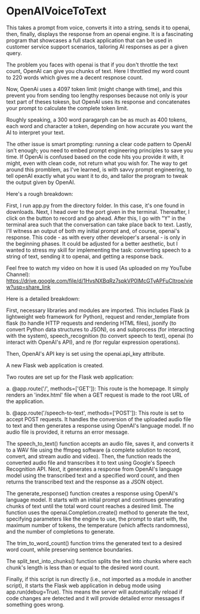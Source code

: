 # OpenAIVoiceToText
This takes a prompt from voice, converts it into a string, sends it to openai, then, finally, displays the response from an openai engine. It is a fascinating program that showcases a full stack application that can be used in customer service support scenarios, tailoring AI responses as per a given query.

The problem you faces with openai is that if you don't throttle the text count, OpenAI can give you chunks of text. Here I throttled my word count to 220 words which gives me a decent respnose count.

Now, OpenAi uses a 4097 token limit (might change with time), and this prevent you from sending too lengthy responses because not only is your text part of theses tokesn, but OpenAI uses its response and concatenates your prompt to calculate the complete token limit.

Roughly speaking, a 300 word paragarph can be as much as 400 tokens, each word and character a token, depending on how accurate you want the AI to interpret your text.

The other issue is smart prompting: running a clear code pattern to OpenAI isn't enough; you need to embed prompt engineering principles to save you time. If OpenAi is confused based on the code hits you provide it with, it might, even with clean code, not return what you wish for. The way to get around this promblem, as I've learned, is with savvy prompt engineering, to tell openAI exactly what you want it to do, and tailor the program to tweak the output given by OpenAI.

Here's a rough breakdown:

First, I run app.py from the directory folder. In this case, it's one found in downloads.
Next, I head over to the port given in the terminal.
Thereafter, I click on the button to record and go ahead.
After this, I go with "Y" in the terminal area such that the conversation can take place back to text.
Lastly, I'll witness an output of both my initial prompt and, of course, openai's response.
This code - as with every other developer's arsenal - is only in the beginning phases. It could be adjusted for a better aesthetic, but I wanted to stress my skill for implementing the task: converting speech to a string of text, sending it to openai, and getting a response back.

Feel free to watch my video on how it is used (As uploaded on my YouTube Channel): https://drive.google.com/file/d/1HvsNXBqRz7spkVP0lMcGTyAPFuCItroe/view?usp=share_link

Here is a detailed breakdown:

First, necessary libraries and modules are imported. This includes Flask (a lightweight web framework for Python), request and render_template from flask (to handle HTTP requests and rendering HTML files), jsonify (to convert Python data structures to JSON), os and subprocess (for interacting with the system), speech_recognition (to convert speech to text), openai (to interact with OpenAI's API), and re (for regular expression operations).

Then, OpenAI's API key is set using the openai.api_key attribute.

A new Flask web application is created.

Two routes are set up for the Flask web application:

a. @app.route('/', methods=['GET']): This route is the homepage. It simply renders an 'index.html' file when a GET request is made to the root URL of the application.

b. @app.route('/speech-to-text', methods=['POST']): This route is set to accept POST requests. It handles the conversion of the uploaded audio file to text and then generates a response using OpenAI's language model. If no audio file is provided, it returns an error message.

The speech_to_text() function accepts an audio file, saves it, and converts it to a WAV file using the ffmpeg software (a complete solution to record, convert, and stream audio and video). Then, the function reads the converted audio file and transcribes it to text using Google's Speech Recognition API. Next, it generates a response from OpenAI's language model using the transcribed text and a specified word count, and then returns the transcribed text and the response as a JSON object.

The generate_response() function creates a response using OpenAI's language model. It starts with an initial prompt and continues generating chunks of text until the total word count reaches a desired limit. The function uses the openai.Completion.create() method to generate the text, specifying parameters like the engine to use, the prompt to start with, the maximum number of tokens, the temperature (which affects randomness), and the number of completions to generate.

The trim_to_word_count() function trims the generated text to a desired word count, while preserving sentence boundaries.

The split_text_into_chunks() function splits the text into chunks where each chunk's length is less than or equal to the desired word count.

Finally, if this script is run directly (i.e., not imported as a module in another script), it starts the Flask web application in debug mode using app.run(debug=True). This means the server will automatically reload if code changes are detected and it will provide detailed error messages if something goes wrong.
